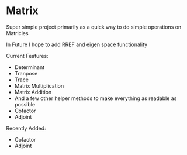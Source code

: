 # Matrix
Super simple project primarily as a quick way to do simple operations on Matricies

In Future I hope to add RREF and eigen space functionality

Current Features:
- Determinant
- Tranpose
- Trace
- Matrix Multiplication
- Matrix Addition
- And a few other helper methods to make everything as readable as possible
- Cofactor
- Adjoint

Recently Added:
- Cofactor
- Adjoint
